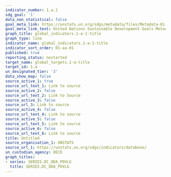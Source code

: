 ```yaml
---
indicator_number: 1.a.1
sdg_goal: '1'
data_non_statistical: false
goal_meta_link: https://unstats.un.org/sdgs/metadata/files/Metadata-01-0a-01.pdf
goal_meta_link_text: United Nations Sustainable Development Goals Metadata (pdf 894kB)
graph_title: global_indicators.1-a-1-title
graph_type: line
indicator_name: global_indicators.1-a-1-title
indicator_sort_order: 01-aa-01
published: true
reporting_status: nostarted
target_name: global_targets.1-a-title
target_id: 1.a
un_designated_tier: '3'
data_show_map: false
source_active_1: true
source_url_text_1: Link to source
source_active_2: false
source_url_text_2: Link to Source
source_active_3: false
source_url_3: Link to source
source_active_4: false
source_url_text_4: Link to source
source_active_5: false
source_url_text_5: Link to source
source_active_6: false
source_url_text_6: Link to source
title: Untitled
source_organisation_1: UNSTATS
source_url_1: https://unstats.un.org/sdgs/indicators/database/
un_custodian_agency: OECD
graph_titles:
- series: SERIES.DC_ODA_POVLG
  title: SERIES.DC_ODA_POVLG
---
```

